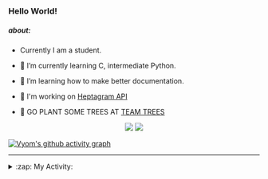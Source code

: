### Hello World!

##### about:
- Currently I am a student.
- 🌱 I’m currently learning C, intermediate Python.
- 🌱 I’m learning how to make better documentation.
- 🌱 I'm working on [Heptagram API](https://github.com/Heptagram-Bot/api)

- 🌱 GO PLANT SOME TREES AT [TEAM TREES](https://teamtrees.org/)

<p align="center">
  <a href="https://twitter.com/Vyvy_viM"><img target="_blank" src="https://img.shields.io/badge/twitter%20@Vyvy_viM-0D95E8?style=for-the-badge&logo=twitter&logoColor=white"/></a> 
  <a href="https://vyvy-vi.github.io/portfolio"><img target="_blank" src="https://img.shields.io/badge/-I_love_open_source-green?style=for-the-badge&logo=github&logoColor=black"/></a> 
</p>

[![Vyom's github activity graph](https://activity-graph.herokuapp.com/graph?username=Vyvy-vi)](https://github.com/ashutosh00710/github-readme-activity-graph)

---
<details>
  <summary>:zap: My Activity:</summary>
  
<!--START_SECTION:waka-->
**I'm a Night 🦉** 

```text
🌞 Morning    40 commits     █░░░░░░░░░░░░░░░░░░░░░░░░   6.37% 
🌆 Daytime    148 commits    ██████░░░░░░░░░░░░░░░░░░░   23.57% 
🌃 Evening    219 commits    ████████░░░░░░░░░░░░░░░░░   34.87% 
🌙 Night      221 commits    ████████░░░░░░░░░░░░░░░░░   35.19%

```
📅 **I'm Most Productive on Sunday** 

```text
Monday       64 commits     ██░░░░░░░░░░░░░░░░░░░░░░░   10.19% 
Tuesday      84 commits     ███░░░░░░░░░░░░░░░░░░░░░░   13.38% 
Wednesday    91 commits     ███░░░░░░░░░░░░░░░░░░░░░░   14.49% 
Thursday     76 commits     ███░░░░░░░░░░░░░░░░░░░░░░   12.1% 
Friday       53 commits     ██░░░░░░░░░░░░░░░░░░░░░░░   8.44% 
Saturday     90 commits     ███░░░░░░░░░░░░░░░░░░░░░░   14.33% 
Sunday       170 commits    ██████░░░░░░░░░░░░░░░░░░░   27.07%

```


📊 **This Week I Spent My Time On** 

```text
🔥 Editors: 
Vim                      9 hrs 28 mins       █████████████████████████   100.0%

🐱‍💻 Projects: 
Linkfree                 6 hrs 15 mins       ████████████████░░░░░░░░░   66.02% 
discord-bot              1 hr 24 mins        ███░░░░░░░░░░░░░░░░░░░░░░   14.83% 
commit-your-code-bot     1 hr 4 mins         ██░░░░░░░░░░░░░░░░░░░░░░░   11.36% 
Shepherd-bot             44 mins             ██░░░░░░░░░░░░░░░░░░░░░░░   7.78%

```


 Last Updated on 28/10/2021
<!--END_SECTION:waka-->
</details>
